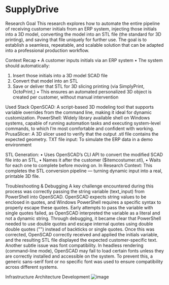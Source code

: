 # SupplyDrive

Research Goal 
This research explores how to automate the entire pipeline of receiving customer initials from 
an ERP system, injecting those initials into a 3D model, converting the model into an STL file 
(the standard for 3D printing), and saving that file uniquely for further use. The goal is to 
establish a seamless, repeatable, and scalable solution that can be adapted into a 
professional production workflow.


Context Recap 
• A customer inputs initials via an ERP system 
• The system should automatically: 
1. Insert those initials into a 3D model SCAD file 
2. Convert that model into an STL 
3. Save or deliver that STL for 3D slicing printing (via SimplyPrint, OctoPrint,) 
• This ensures an automated personalized 3D object is created per customer, without 
manual intervention


Used Stack 
OpenSCAD: A script-based 3D modeling tool that supports variable overrides from the 
command line, making it ideal for dynamic customization. 
PowerShell: Widely library available shell on Windows systems, capable of running 
automation tasks and executing system-level commands, to which I’m most comfortable and 
confident with working.  
PrusaSlicer: A 3D slicer used to verify that the output .stl file contains the expected geometry. 
TXT file input: To simulate the ERP data in a demo environment

STL Generation: 
• Uses OpenSCAD’s CLI API to convert the modified SCAD file into an STL, 
• Names it after the customer ($itemcostumer.stl), 
• Waits for each one to complete before moving on. 
In Research Context: This completes the STL conversion pipeline — turning dynamic input 
into a real, printable 3D file. 


Troubleshooting & Debugging 
A key challenge encountered during this process was correctly passing the string variable 
(text_input) from PowerShell into OpenSCAD. OpenSCAD expects string values to be 
enclosed in quotes, and Windows PowerShell requires a specific syntax to properly escape 
these quotes. 
Early attempts to pass the variable with single quotes failed, as OpenSCAD interpreted the 
variable as a literal and not a dynamic string. Through debugging, it became clear that 
PowerShell needed to use double quotes and escape internal quotes using double double
quotes ("") instead of backticks or single quotes. Once this was corrected, OpenSCAD 
correctly received and applied the initials variable, and the resulting STL file displayed the 
expected customer-specific text. 
Another subtle issue was font compatibility. In headless rendering (command-line mode), 
OpenSCAD may fail to load certain fonts unless they are correctly installed and accessible on 
the system. To prevent this, a generic sans-serif font or no specific font was used to ensure 
compatibility across different systems. 


Infrastructure Architecture Development
![image](https://github.com/user-attachments/assets/c7dca5ed-fd5e-45c5-8d5e-7e4c9b48a7ad)
